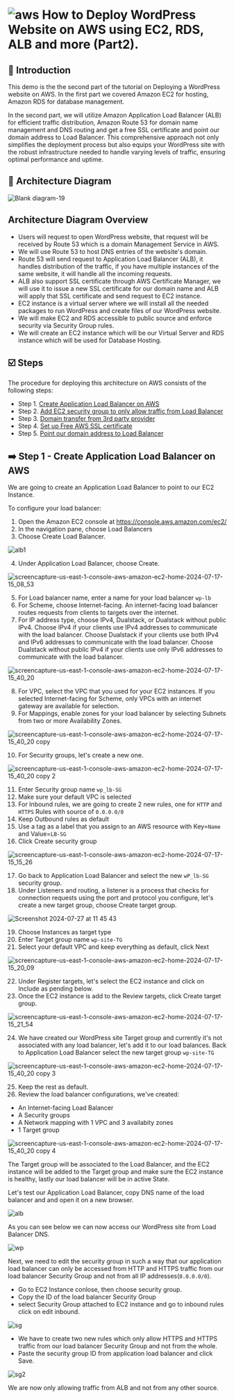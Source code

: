 # ![aws](https://github.com/julien-muke/Search-Engine-Website-using-AWS/assets/110755734/01cd6124-8014-4baa-a5fe-bd227844d263) How to Deploy WordPress Website on AWS using EC2, RDS, ALB and more (Part2).


## <a name="introduction">🤖 Introduction</a>

This demo is the the second part of the tutorial on Deploying a WordPress website on AWS. In the first part we covered Amazon EC2 for hosting, Amazon RDS for database management.

In the second part, we will utilize Amazon Application Load Balancer (ALB) for efficient traffic distribution, Amazon Route 53 for domain name management and DNS routing and get a free SSL certificate and point our domain address to Load Balancer. This comprehensive approach not only simplifies the deployment process but also equips your WordPress site with the robust infrastructure needed to handle varying levels of traffic, ensuring optimal performance and uptime.


## <a name="design">📐 Architecture Diagram</a>


![Blank diagram-19](https://github.com/user-attachments/assets/1d4fa91d-2efd-46f8-b8c4-bbd834f4dbfc)


## Architecture Diagram Overview

* Users will request to open WordPress website, that request will be received by Route 53 which is a domain Management Service in AWS.
* We will use Route 53 to host DNS entries of the website's domain.
* Route 53 will send request to Application Load Balancer (ALB), it handles distribution of the traffic, if you have multiple instances of the same website, it will handle all the incoming requests. 
* ALB also support SSL certificate through AWS Certificate Manager, we will use it to issue a new SSL certificate for our domain name and ALB will apply that SSL certificate and send request to EC2 instance.
* EC2 instance is a virtual server where we will install all the needed packages to run WordPress  and create files of our WordPress website.
* We will make EC2 and RDS accessible to public source and enforce security via Security Group rules.
* We will create an EC2 instance which will be our Virtual Server and RDS instance which will be used for Database Hosting.


## <a name="steps">☑️ Steps</a>

The procedure for deploying this architecture on AWS consists of the following steps:

* Step 1. [Create Application Load Balancer on AWS](#alb)
* Step 2. [Add EC2 security group to only allow traffic from Load Balancer](#ec2-alb)
* Step 3. [Domain transfer from 3rd party provider](#domain-transfer)
* Step 4. [Set up Free AWS SSL certificate](#ssl-certificate)
* Step 5. [Point our domain address to Load Balancer](#domain-to-lb)


## <a name="create-ec2-for-wordpress">➡️ Step 1 - Create Application Load Balancer on AWS</a>

We are going to create an Application Load Balancer to point to our EC2 Instance.

To configure your load balancer:

1. Open the Amazon EC2 console at https://console.aws.amazon.com/ec2/
2. In the navigation pane, choose Load Balancers
3. Choose Create Load Balancer.

![alb1](https://github.com/user-attachments/assets/ebaff0aa-e955-4b27-a87d-ffde95a0d8e9)


4. Under Application Load Balancer, choose Create.

![screencapture-us-east-1-console-aws-amazon-ec2-home-2024-07-17-15_08_53](https://github.com/user-attachments/assets/e15e3606-11b6-4d8b-9a14-6335137a66a9)


5. For Load balancer name, enter a name for your load balancer `wp-lb`
6. For Scheme, choose Internet-facing. An internet-facing load balancer routes requests from clients to targets over the internet.
7. For IP address type, choose IPv4, Dualstack, or Dualstack without public IPv4. Choose IPv4 if your clients use IPv4 addresses to communicate with the load balancer. Choose Dualstack if your clients use both IPv4 and IPv6 addresses to communicate with the load balancer. Choose Dualstack without public IPv4 if your clients use only IPv6 addresses to communicate with the load balancer.

![screencapture-us-east-1-console-aws-amazon-ec2-home-2024-07-17-15_40_20](https://github.com/user-attachments/assets/142dd0ac-a08b-4b9a-8c6d-f9bbbaadbdd5)

8. For VPC, select the VPC that you used for your EC2 instances. If you selected Internet-facing for Scheme, only VPCs with an internet gateway are available for selection.
9. For Mappings, enable zones for your load balancer by selecting Subnets from two or more Availability Zones.

![screencapture-us-east-1-console-aws-amazon-ec2-home-2024-07-17-15_40_20 copy](https://github.com/user-attachments/assets/4c61b139-077c-4ff4-962c-a6ea0c86c54a)


10. For Security groups, let's create a new one. 

![screencapture-us-east-1-console-aws-amazon-ec2-home-2024-07-17-15_40_20 copy 2](https://github.com/user-attachments/assets/13d0d131-c053-4587-a3c7-01faf0e1e508)


11. Enter Security group name `wp_lb-SG`
12. Make sure your default VPC is selected
13. For Inbound rules, we are going to create 2 new rules, one for `HTTP` and `HTTPS` Rules with source of `0.0.0.0/0`
14. Keep Outbound rules as default
15. Use a tag as a label that you assign to an AWS resource with Key=`Name` and Value=`LB-SG`
16. Click Create security group

![screencapture-us-east-1-console-aws-amazon-ec2-home-2024-07-17-15_15_26](https://github.com/user-attachments/assets/5367e45c-3574-4487-a120-1c8fe1c318bb)


17. Go back to Application Load Balancer and select the new `wP_lb-SG` security group.
18. Under Listeners and routing, a listener is a process that checks for connection requests using the port and protocol you configure, let's create a new target group, choose Create target group.

![Screenshot 2024-07-27 at 11 45 43](https://github.com/user-attachments/assets/14a6096f-9ef4-4659-ab55-ff7d210959bd)

19. Choose Instances as target type 
20. Enter Target group name `wp-site-TG`
21. Select your default VPC and keep everything as default, click Next

![screencapture-us-east-1-console-aws-amazon-ec2-home-2024-07-17-15_20_09](https://github.com/user-attachments/assets/5a723731-0e23-4b96-a676-e550ebc9ba9b)

22. Under Register targets, let's select the EC2 instance and click on Include as pending below.
23. Once the EC2 instance is add to the Review targets, click Create target group.

![screencapture-us-east-1-console-aws-amazon-ec2-home-2024-07-17-15_21_54](https://github.com/user-attachments/assets/7fa9d45d-4e07-44ba-99f1-d1b73b6d2c8e)


24. We have created our WordPress site Target group and currently it's not associated with any load  balancer, let's add it to our load balances. Back to Application Load Balancer select the new target group `wp-site-TG`


![screencapture-us-east-1-console-aws-amazon-ec2-home-2024-07-17-15_40_20 copy 3](https://github.com/user-attachments/assets/8964594a-07f4-47e6-b670-ded627517b25)


25. Keep the rest as default.
26. Review the load balancer configurations, we've created:
* An Internet-facing Load Balancer
* A Security groups
* A Network mapping with 1 VPC and 3 availabity zones
* 1 Target group 

![screencapture-us-east-1-console-aws-amazon-ec2-home-2024-07-17-15_40_20 copy 4](https://github.com/user-attachments/assets/4e2fba1a-55c8-4468-9d4c-79f50db7ea8c)

The Target group will be associated to the Load Balancer, and the EC2 instance will be added to the Target group and make sure the EC2 instance is healthy, lastly our load balancer will be in active State.

Let's test our Application Load Balancer, copy DNS name of the load balancer and and open it on a new browser.

![alb](https://github.com/user-attachments/assets/d9efa1aa-2456-497f-8a83-9e1fb2e6b7f0)

As you can see below we can now access our WordPress site from Load Balancer DNS.


![wp](https://github.com/user-attachments/assets/cee5c9d2-5058-4862-ab66-f0a94dd4f46b)


Next, we need to edit the security group in such a way that our application load balancer can only be accessed from HTTP and HTTPS traffic from our load  balancer Security Group and not from all IP addresses(`0.0.0.0/0`).

* Go to EC2 Instance conlose, then choose security group.
* Copy the ID of the load balancer Security Group 
* select Security Group attached to EC2 instance and go to inbound rules click on edit inbound.

![sg](https://github.com/user-attachments/assets/cc1a728a-4e59-4fb4-9f05-f15080834488)

* We have to create two new rules which only allow HTTPS and HTTPS traffic from our load balancer Security Group and not from the whole.
* Paste the security group ID from application load balancer and click Save.

![sg2](https://github.com/user-attachments/assets/570dd5b0-b7bd-4a77-a8ec-c688551b4c21)

We are now only allowing traffic  from ALB and not from any other source.




